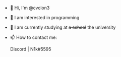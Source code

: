 - 👋 Hi, I'm @cvclon3
- 👀 I am interested in programming
- 🌱 I am currently studying at <s>a school</s> the university
- 📫 How to contact me:

  Discord | N1k#5595
